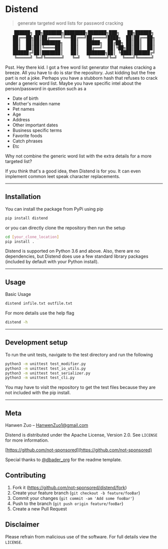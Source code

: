 # Distend
> generate targeted word lists for password cracking

<div align="center">
<pre>
██████╗ ██╗███████╗████████╗███████╗███╗   ██╗██████╗
██╔══██╗██║██╔════╝╚══██╔══╝██╔════╝████╗  ██║██╔══██╗
██║  ██║██║███████╗   ██║   █████╗  ██╔██╗ ██║██║  ██║
██║  ██║██║╚════██║   ██║   ██╔══╝  ██║╚██╗██║██║  ██║
██████╔╝██║███████║   ██║   ███████╗██║ ╚████║██████╔╝
╚═════╝ ╚═╝╚══════╝   ╚═╝   ╚══════╝╚═╝  ╚═══╝╚═════╝
</pre>
</div>

Psst. Hey there kid. I got a free word list generator that makes cracking a breeze. All you have to do is star the repository. Just kidding but the free part is not a joke. Perhaps you have a stubborn hash that refuses to crack under a generic word list. Maybe you have specific intel about the person/password in question such as a

- Date of birth
- Mother's maiden name
- Pet names
- Age
- Address
- Other important dates
- Business specific terms
- Favorite foods
- Catch phrases
- Etc

Why not combine the generic word list with the extra details for a more targeted list?

If you think that's a good idea, then Distend is for you. It can even implement common leet speak character replacements.

-----
## Installation

You can install the package from PyPi using pip

```sh
pip install distend
```

or you can directly clone the repository then run the setup

```sh
cd [your_clone_location]
pip install .
```

Distend is supported on Python 3.6 and above. Also, there are no dependencies, but Distend does use a few standard library packages (included by default with your Python install).

-----
## Usage

Basic Usage

```sh
distend infile.txt outfile.txt
```

For more details use the help flag

```sh
distend -h
```

-----
## Development setup

To run the unit tests, navigate to the test directory and run the following

```sh
python3 -m unittest test_modifier.py
python3 -m unittest test_io_utils.py
python3 -m unittest test_serializer.py
python3 -m unittest test_cli.py
```

You may have to visit the repository to get the test files because they are not included with the pip install.

-----
## Meta
Hanwen Zuo – HanwenZuo1@gmail.com

Distend is distributed under the Apache License, Version 2.0. See ``LICENSE`` for more information.

[https://github.com/not-sponsored](https://github.com/not-sponsored)

Special thanks to [@dbader_org](https://twitter.com/dbader_org) for the readme template.

## Contributing

1. Fork it (<https://github.com/not-sponsored/distend/fork>)
2. Create your feature branch (`git checkout -b feature/fooBar`)
3. Commit your changes (`git commit -am 'Add some fooBar'`)
4. Push to the branch (`git push origin feature/fooBar`)
5. Create a new Pull Request

## Disclaimer

Please refrain from malicious use of the software.
For full details view the ``LICENSE``.
